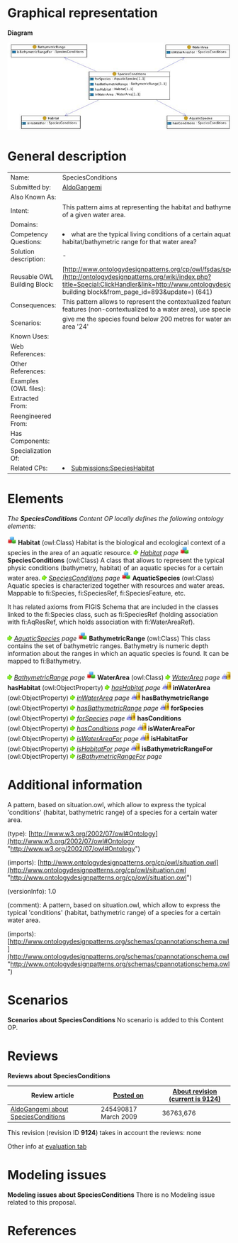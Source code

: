 #  Graphical representation


__Diagram__




[![Image:Speciesconditions.jpg](./Speciesconditions.jpg)](../Image/Speciesconditions.jpg.md "Image:Speciesconditions.jpg")




#  General description




|  |  |
| --- | --- |
|  Name: |  SpeciesConditions |
|  Submitted by: | [AldoGangemi](../User/AldoGangemi.md "User:AldoGangemi") |
|  Also Known As: |  |
|  Intent: |  This pattern aims at representing the habitat and bathymetric features that are typical for an aquatic species, in the context of a given water area. |
|  Domains: |  |
|  Competency Questions: | <li> what are the typical living conditions of a certain aquatic species? what are the aquatic species that live in a certain  habitat/bathymetric range for that water area?</li> |
|  Solution description: |  - |
|  Reusable OWL Building Block: | [http://www.ontologydesignpatterns.org/cp/owl/fsdas/speciesconditions.owl](http://ontologydesignpatterns.org/wiki/index.php?title=Special:ClickHandler&link=http://www.ontologydesignpatterns.org/cp/owl/fsdas/speciesconditions.owl&message=OWL building block&from_page_id=893&update=) (641) |
|  Consequences: |  This pattern allows to represent the contextualized features of an aquatic species. For simpler representation of those features (non-contextualized to a water area), use specieshabitat.owl and speciesbathymetry.owl. |
|  Scenarios: |  give me the species found below 200 metres for water area '24'; give me the species having a 'demersal' habitat in water area '24' |
|  Known Uses: |  |
|  Web References: |  |
|  Other References: |  |
|  Examples (OWL files): |  |
|  Extracted From: |  |
|  Reengineered From: |  |
|  Has Components: |  |
|  Specialization Of: |  |
|  Related CPs: | <li><a href="../SpeciesHabitat/SpeciesHabitat.md" title="Submissions:SpeciesHabitat">Submissions:SpeciesHabitat</a></li> |


  




#  Elements


_The __SpeciesConditions__ Content OP locally defines the following ontology elements:_



[![Class](./20px-Class.gif)](../Image/Class.gif.md "Class") __Habitat__ (owl:Class) Habitat is the biological and ecological context of a species in the area of an aquatic resource. 
 [![](./11px-ArrowRight.gif)](../Image/ArrowRight.gif.md "ArrowRight.gif") _[Habitat](../SpeciesHabitat/SpeciesHabitat.md "Submissions:SpeciesConditions/Habitat") page_
[![Class](./20px-Class.gif)](../Image/Class.gif.md "Class") __SpeciesConditions__ (owl:Class) A class that allows to represent the typical physic conditions (bathymetry, habitat) of an aquatic species for a certain water area. 
 [![](./11px-ArrowRight.gif)](../Image/ArrowRight.gif.md "ArrowRight.gif") _[SpeciesConditions](./SpeciesConditions.md "Submissions:SpeciesConditions/SpeciesConditions") page_
[![Class](./20px-Class.gif)](../Image/Class.gif.md "Class") __AquaticSpecies__ (owl:Class) Aquatic species is characterized together with resources and water areas. 
Mappable to fi:Species, fi:SpeciesRef, fi:SpeciesFeature, etc.


It has related axioms from FIGIS Schema that are included in the classes linked to the fi:Species class, such as fi:SpeciesRef (holding association with fi:AqResRef, which holds association with fi:WaterAreaRef). 



 [![](./11px-ArrowRight.gif)](../Image/ArrowRight.gif.md "ArrowRight.gif") _[AquaticSpecies](./AquaticResources/AquaticSpecies.md "Submissions:SpeciesConditions/AquaticSpecies") page_
[![Class](./20px-Class.gif)](../Image/Class.gif.md "Class") __BathymetricRange__ (owl:Class) This class contains the set of bathymetric ranges. Bathymetry is numeric depth information about the ranges in which an aquatic species is found.
It can be mapped to fi:Bathymetry. 



 [![](./11px-ArrowRight.gif)](../Image/ArrowRight.gif.md "ArrowRight.gif") _[BathymetricRange](./SpeciesBathymetry/BathymetricRange.md "Submissions:SpeciesConditions/BathymetricRange") page_
[![Class](./20px-Class.gif)](../Image/Class.gif.md "Class") __WaterArea__ (owl:Class) 
 [![](./11px-ArrowRight.gif)](../Image/ArrowRight.gif.md "ArrowRight.gif") _[WaterArea](../GearWaterArea/GearWaterArea.md "Submissions:SpeciesConditions/WaterArea") page_
[![ObjectProperty](./20px-ObjectProperty.gif)](../Image/ObjectProperty.gif.md "ObjectProperty") __hasHabitat__ (owl:ObjectProperty) 
 [![](./11px-ArrowRight.gif)](../Image/ArrowRight.gif.md "ArrowRight.gif") _[hasHabitat](./SpeciesConditions/hasHabitat.md "Submissions:SpeciesConditions/hasHabitat") page_
[![ObjectProperty](./20px-ObjectProperty.gif)](../Image/ObjectProperty.gif.md "ObjectProperty") __inWaterArea__ (owl:ObjectProperty) 
 [![](./11px-ArrowRight.gif)](../Image/ArrowRight.gif.md "ArrowRight.gif") _[inWaterArea](./SpeciesConditions/inWaterArea.md "Submissions:SpeciesConditions/inWaterArea") page_
[![ObjectProperty](./20px-ObjectProperty.gif)](../Image/ObjectProperty.gif.md "ObjectProperty") __hasBathymetricRange__ (owl:ObjectProperty) 
 [![](./11px-ArrowRight.gif)](../Image/ArrowRight.gif.md "ArrowRight.gif") _[hasBathymetricRange](./SpeciesBathymetry/hasBathymetricRange.md "Submissions:SpeciesConditions/hasBathymetricRange") page_
[![ObjectProperty](./20px-ObjectProperty.gif)](../Image/ObjectProperty.gif.md "ObjectProperty") __forSpecies__ (owl:ObjectProperty) 
 [![](./11px-ArrowRight.gif)](../Image/ArrowRight.gif.md "ArrowRight.gif") _[forSpecies](./SpeciesConditions/forSpecies.md "Submissions:SpeciesConditions/forSpecies") page_
[![ObjectProperty](./20px-ObjectProperty.gif)](../Image/ObjectProperty.gif.md "ObjectProperty") __hasConditions__ (owl:ObjectProperty) 
 [![](./11px-ArrowRight.gif)](../Image/ArrowRight.gif.md "ArrowRight.gif") _[hasConditions](./SpeciesConditions/hasConditions.md "Submissions:SpeciesConditions/hasConditions") page_
[![ObjectProperty](./20px-ObjectProperty.gif)](../Image/ObjectProperty.gif.md "ObjectProperty") __isWaterAreaFor__ (owl:ObjectProperty) 
 [![](./11px-ArrowRight.gif)](../Image/ArrowRight.gif.md "ArrowRight.gif") _[isWaterAreaFor](./SpeciesConditions/isWaterAreaFor.md "Submissions:SpeciesConditions/isWaterAreaFor") page_
[![ObjectProperty](./20px-ObjectProperty.gif)](../Image/ObjectProperty.gif.md "ObjectProperty") __isHabitatFor__ (owl:ObjectProperty) 
 [![](./11px-ArrowRight.gif)](../Image/ArrowRight.gif.md "ArrowRight.gif") _[isHabitatFor](./SpeciesConditions/isHabitatFor.md "Submissions:SpeciesConditions/isHabitatFor") page_
[![ObjectProperty](./20px-ObjectProperty.gif)](../Image/ObjectProperty.gif.md "ObjectProperty") __isBathymetricRangeFor__ (owl:ObjectProperty) 
 [![](./11px-ArrowRight.gif)](../Image/ArrowRight.gif.md "ArrowRight.gif") _[isBathymetricRangeFor](./SpeciesConditions/isBathymetricRangeFor.md "Submissions:SpeciesConditions/isBathymetricRangeFor") page_
#  Additional information


A pattern, based on situation.owl, which allow to express the typical 'conditions' (habitat, bathymetric range) of a species for a certain water area.


(type): [http://www.w3.org/2002/07/owl#Ontology](http://www.w3.org/2002/07/owl#Ontology "http://www.w3.org/2002/07/owl#Ontology")


(imports): [http://www.ontologydesignpatterns.org/cp/owl/situation.owl](http://www.ontologydesignpatterns.org/cp/owl/situation.owl "http://www.ontologydesignpatterns.org/cp/owl/situation.owl")


(versionInfo): 1.0


(comment): A pattern, based on situation.owl, which allow to express the typical 'conditions' (habitat, bathymetric range) of a species for a certain water area.


(imports): [http://www.ontologydesignpatterns.org/schemas/cpannotationschema.owl](http://www.ontologydesignpatterns.org/schemas/cpannotationschema.owl "http://www.ontologydesignpatterns.org/schemas/cpannotationschema.owl")



#  Scenarios



__Scenarios about SpeciesConditions__
No scenario is added to this Content OP.




#  Reviews



__Reviews about SpeciesConditions__


| Review article | [Posted on](../Property/CreationDate.md "Property:CreationDate") | [About revision (current is 9124)](../Property/ReviewAboutVersion.md "Property:ReviewAboutVersion") |
| --- | --- | --- |
| [AldoGangemi about SpeciesConditions](../Reviews/AldoGangemi_about_SpeciesConditions.md "Reviews:AldoGangemi about SpeciesConditions") | 245490817 March 2009 | 36763,676 |


This revision (revision ID __9124__) takes in account the reviews: none


Other info at [evaluation tab](http://ontologydesignpatterns.org/wiki/index.php?title=Submissions:SpeciesConditions&action=evaluation "http://ontologydesignpatterns.org/wiki/index.php?title=Submissions:SpeciesConditions&action=evaluation")




  




#  Modeling issues



__Modeling issues about SpeciesConditions__
There is no Modeling issue related to this proposal.




  




#  References